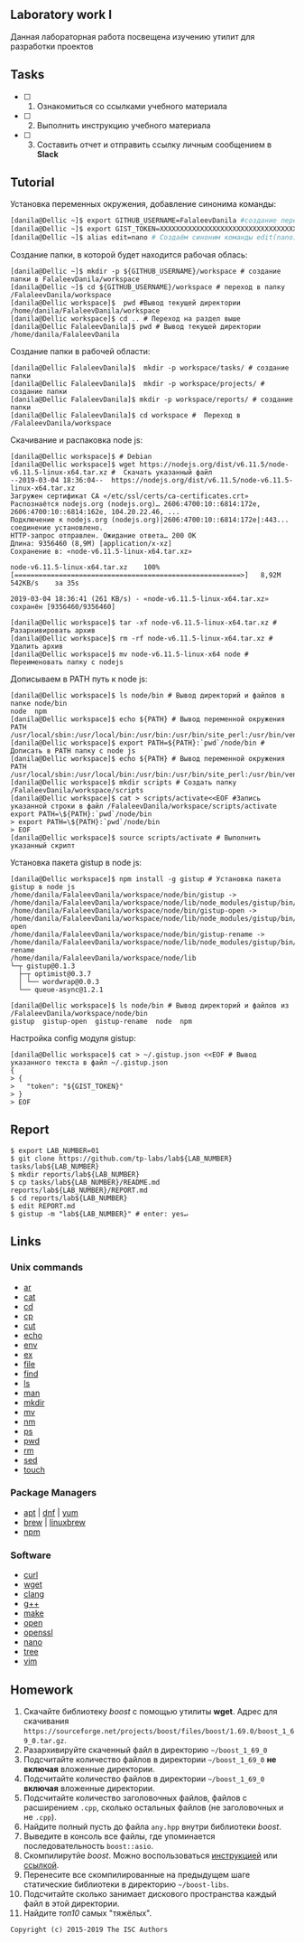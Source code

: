 ## Laboratory work I

Данная лабораторная работа посвещена изучению утилит для разработки проектов

## Tasks

- [ ] 1. Ознакомиться со ссылками учебного материала
- [ ] 2. Выполнить инструкцию учебного материала
- [ ] 3. Составить отчет и отправить ссылку личным сообщением в **Slack**

## Tutorial
Установка переменных окружения, добавление синонима команды:
```bash
[danila@Dellic ~]$ export GITHUB_USERNAME=FalaleevDanila #создание переменной в окружении GITHUB_USERNAME 
[danila@Dellic ~]$ export GIST_TOKEN=XXXXXXXXXXXXXXXXXXXXXXXXXXXXXXXXXXXXXXX #создание переменной в окружении GIST_TOKEN
[danila@Dellic ~]$ alias edit=nano # Создаём синоним команды edit(nano)
```
Создание папки, в которой будет находится рабочая облась:
```ShellSession
[danila@Dellic ~]$ mkdir -p ${GITHUB_USERNAME}/workspace # создание папки в FalaleevDanila/workspace
[danila@Dellic ~]$ cd ${GITHUB_USERNAME}/workspace # переход в папку /FalaleevDanila/workspace
[danila@Dellic workspace]$  pwd #Вывод текущей директории
/home/danila/FalaleevDanila/workspace
[danila@Dellic workspace]$ cd .. # Переход на раздел выше
[danila@Dellic FalaleevDanila]$ pwd # Вывод текущей директории
/home/danila/FalaleevDanila
```
Создание папки в рабочей области:
```ShellSession
[danila@Dellic FalaleevDanila]$  mkdir -p workspace/tasks/ # создание папки
[danila@Dellic FalaleevDanila]$  mkdir -p workspace/projects/ # создание папки
[danila@Dellic FalaleevDanila]$ mkdir -p workspace/reports/ # создание папки
[danila@Dellic FalaleevDanila]$ cd workspace #  Переход в /FalaleevDanila/workspace
```
Скачивание и распаковка node js:
```ShellSession
[danila@Dellic workspace]$ # Debian 
[danila@Dellic workspace]$ wget https://nodejs.org/dist/v6.11.5/node-v6.11.5-linux-x64.tar.xz #  Скачать указанный файл
--2019-03-04 18:36:04--  https://nodejs.org/dist/v6.11.5/node-v6.11.5-linux-x64.tar.xz
Загружен сертификат CA «/etc/ssl/certs/ca-certificates.crt»
Распознаётся nodejs.org (nodejs.org)… 2606:4700:10::6814:172e, 2606:4700:10::6814:162e, 104.20.22.46, ...
Подключение к nodejs.org (nodejs.org)|2606:4700:10::6814:172e|:443... соединение установлено.
HTTP-запрос отправлен. Ожидание ответа… 200 OK
Длина: 9356460 (8,9M) [application/x-xz]
Сохранение в: «node-v6.11.5-linux-x64.tar.xz»

node-v6.11.5-linux-x64.tar.xz    100%[========================================================>]   8,92M   542KB/s    за 35s     

2019-03-04 18:36:41 (261 KB/s) - «node-v6.11.5-linux-x64.tar.xz» сохранён [9356460/9356460]

[danila@Dellic workspace]$ tar -xf node-v6.11.5-linux-x64.tar.xz # Разархивировать архив
[danila@Dellic workspace]$ rm -rf node-v6.11.5-linux-x64.tar.xz # Удалить архив
[danila@Dellic workspace]$ mv node-v6.11.5-linux-x64 node # Переименовать папку с nodejs
```
Дописываем в PATH путь к node js:
```ShellSession
[danila@Dellic workspace]$ ls node/bin # Вывод директорий и файлов в папке node/bin
node  npm
[danila@Dellic workspace]$ echo ${PATH} # Вывод переменной окружения PATH
/usr/local/sbin:/usr/local/bin:/usr/bin:/usr/bin/site_perl:/usr/bin/vendor_perl:/usr/bin/core_perl
[danila@Dellic workspace]$ export PATH=${PATH}:`pwd`/node/bin # Дописать в PATH папку с node js
[danila@Dellic workspace]$ echo ${PATH} # Вывод переменной окружения PATH
/usr/local/sbin:/usr/local/bin:/usr/bin:/usr/bin/site_perl:/usr/bin/vendor_perl:/usr/bin/core_perl:/home/danila/FalaleevDanila/workspace/node/bin
[danila@Dellic workspace]$ mkdir scripts # Создать папку /FalaleevDanila/workspace/scripts
[danila@Dellic workspace]$ cat > scripts/activate<<EOF #Запись указанной строки в файл /FalaleevDanila/workspace/scripts/activate
export PATH=\${PATH}:`pwd`/node/bin
> export PATH=\${PATH}:`pwd`/node/bin
> EOF
[danila@Dellic workspace]$ source scripts/activate # Выполнить указанный скрипт
```
Установка пакета gistup в node js:
```ShellSession
[danila@Dellic workspace]$ npm install -g gistup # Установка пакета gistup в node js
/home/danila/FalaleevDanila/workspace/node/bin/gistup -> /home/danila/FalaleevDanila/workspace/node/lib/node_modules/gistup/bin/gistup
/home/danila/FalaleevDanila/workspace/node/bin/gistup-open -> /home/danila/FalaleevDanila/workspace/node/lib/node_modules/gistup/bin/gistup-open
/home/danila/FalaleevDanila/workspace/node/bin/gistup-rename -> /home/danila/FalaleevDanila/workspace/node/lib/node_modules/gistup/bin/gistup-rename
/home/danila/FalaleevDanila/workspace/node/lib
└─┬ gistup@0.1.3 
  ├─┬ optimist@0.3.7 
  │ └── wordwrap@0.0.3 
  └── queue-async@1.2.1 

[danila@Dellic workspace]$ ls node/bin # Вывод директорий и файлов из /FalaleevDanila/workspace/node/bin
gistup  gistup-open  gistup-rename  node  npm
```
Настройка config модуля gistup:
```ShellSession
[danila@Dellic workspace]$ cat > ~/.gistup.json <<EOF # Вывод указанного текста в файл ~/.gistup.json
{
> {
>   "token": "${GIST_TOKEN}"
> }
> EOF
```

## Report

```ShellSession
$ export LAB_NUMBER=01 
$ git clone https://github.com/tp-labs/lab${LAB_NUMBER} tasks/lab${LAB_NUMBER} 
$ mkdir reports/lab${LAB_NUMBER} 
$ cp tasks/lab${LAB_NUMBER}/README.md reports/lab${LAB_NUMBER}/REPORT.md 
$ cd reports/lab${LAB_NUMBER} 
$ edit REPORT.md 
$ gistup -m "lab${LAB_NUMBER}" # enter: yes↵ 
```

## Links

### Unix commands

- [ar](https://en.wikipedia.org/wiki/Ar_(Unix))
- [cat](https://en.wikipedia.org/wiki/Cat_(Unix))
- [cd](https://en.wikipedia.org/wiki/Cd_(command))
- [cp](https://en.wikipedia.org/wiki/Cp_(Unix))
- [cut](https://en.wikipedia.org/wiki/Cut_(Unix))
- [echo](https://en.wikipedia.org/wiki/Echo_(command))
- [env](https://en.wikipedia.org/wiki/Env_(shell))
- [ex](https://en.wikipedia.org/wiki/Ex_(editor))
- [file](https://en.wikipedia.org/wiki/File_(command))
- [find](https://en.wikipedia.org/wiki/Find)
- [ls](https://en.wikipedia.org/wiki/Ls)
- [man](https://en.wikipedia.org/wiki/Man_page)
- [mkdir](https://en.wikipedia.org/wiki/Mkdir)
- [mv](https://en.wikipedia.org/wiki/Mv)
- [nm](https://en.wikipedia.org/wiki/Nm_(Unix))
- [ps](https://en.wikipedia.org/wiki/Ps_(Unix))
- [pwd](https://en.wikipedia.org/wiki/Pwd)
- [rm](https://en.wikipedia.org/wiki/Rm_(Unix))
- [sed](https://en.wikipedia.org/wiki/Sed)
- [touch](https://en.wikipedia.org/wiki/Touch_(Unix))

### Package Managers

- [apt](http://help.ubuntu.ru/wiki/apt) | [dnf](https://en.wikipedia.org/wiki/DNF_(software)) | [yum](https://fedoraproject.org/wiki/Yum/ru)
- [brew](https://brew.sh) | [linuxbrew](http://linuxbrew.sh)
- [npm](https://docs.npmjs.com)

### Software

- [curl](https://www.gitbook.com/book/bagder/everything-curl/details)
- [wget](https://www.gnu.org/software/wget/manual/wget.pdf)
- [clang](https://clang.llvm.org)
- [g++](https://gcc.gnu.org/onlinedocs/gcc-4.0.2/gcc/G_002b_002b-and-GCC.html)
- [make](https://en.wikipedia.org/wiki/Make_(software))
- [open](https://developer.apple.com/legacy/library/documentation/Darwin/Reference/ManPages/man1/open.1.html)
- [openssl](https://www.openssl.org)
- [nano](https://www.nano-editor.org)
- [tree](https://linux.die.net/man/1/tree)
- [vim](http://www.vim.org)

## Homework

1. Скачайте библиотеку *boost* с помощью утилиты **wget**. Адрес для скачивания `https://sourceforge.net/projects/boost/files/boost/1.69.0/boost_1_69_0.tar.gz`.
2. Разархивируйте скаченный файл в директорию `~/boost_1_69_0`
3. Подсчитайте количество файлов в директории `~/boost_1_69_0` **не включая** вложенные директории.
4. Подсчитайте количество файлов в директории `~/boost_1_69_0` **включая** вложенные директории.
5. Подсчитайте количество заголовочных файлов, файлов с расширением `.cpp`, сколько остальных файлов (не заголовочных и не `.cpp`).
6. Найдите полный пусть до файла `any.hpp` внутри библиотеки *boost*.
7. Выведите в консоль все файлы, где упоминается последовательность `boost::asio`.
8. Скомпилирутйе *boost*. Можно воспользоваться [инструкцией](https://www.boost.org/doc/libs/1_61_0/more/getting_started/unix-variants.html#or-build-custom-binaries) или [ссылкой](https://codeyarns.com/2017/01/24/how-to-build-boost-on-linux/).
9. Перенесите все скомпилированные на предыдущем шаге статические библиотеки в директорию `~/boost-libs`.
10. Подсчитайте сколько занимает дискового пространства каждый файл в этой директории.
11. Найдите *топ10* самых "тяжёлых".

```
Copyright (c) 2015-2019 The ISC Authors
```
